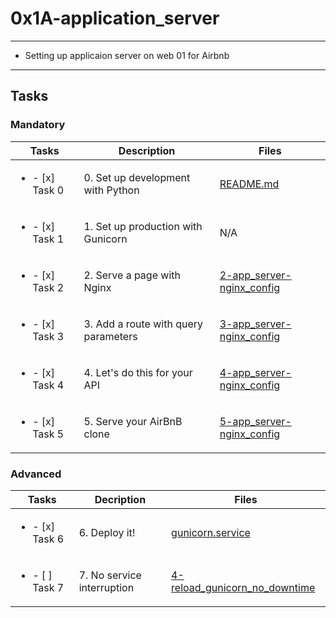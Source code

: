 # 0x1A-application_server

---

* Setting up applicaion server on web 01 for Airbnb

---

## Tasks

### Mandatory

| Tasks | Description | Files |
| ----- | ----- | ----- |
| <ul><li> - [x] Task 0 </li></ul> | 0. Set up development with Python | [README.md](README.md) |
| <ul><li> - [x] Task 1 </li></ul> | 1. Set up production with Gunicorn | N/A |
| <ul><li> - [x] Task 2 </li></ul> | 2. Serve a page with Nginx | [2-app_server-nginx_config](2-app_server-nginx_config) |
| <ul><li> - [x] Task 3 </li></ul> | 3. Add a route with query parameters | [3-app_server-nginx_config](3-app_server-nginx_config) |
| <ul><li> - [x] Task 4 </li></ul> | 4. Let's do this for your API | [4-app_server-nginx_config](4-app_server-nginx_config) |
| <ul><li> - [x] Task 5 </li></ul> | 5. Serve your AirBnB clone | [5-app_server-nginx_config](5-app_server-nginx_config) |

### Advanced

| Tasks | Decription | Files |
| ----- | ----- | ----- |
| <ul><li> - [x] Task 6 </li></ul> | 6. Deploy it! | [gunicorn.service](gunicorn.service) |
| <ul><li> - [ ] Task 7 </li></ul> | 7. No service interruption | [4-reload_gunicorn_no_downtime](4-reload_gunicorn_no_downtime) |
